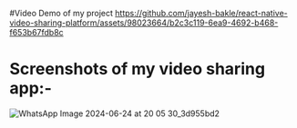 #Video Demo of my project
https://github.com/jayesh-bakle/react-native-video-sharing-platform/assets/98023664/b2c3c119-6ea9-4692-b468-f653b67fdb8c


# Screenshots of my video sharing app:-

![WhatsApp Image 2024-06-24 at 20 05 30_3d955bd2](https://github.com/jayesh-bakle/react-native-video-sharing-platform/assets/98023664/61133688-a13d-4827-bf78-4035cea4d64c)


